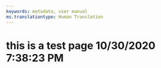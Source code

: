 ```yaml
---
keywords: metadata, user manual
ms.translationtype: Human Translation
---
```

# this is a test page 10/30/2020 7:38:23 PM